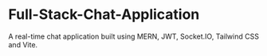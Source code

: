# Full-Stack-Chat-Application
A real-time chat application built using MERN, JWT, Socket.IO,  Tailwind CSS and Vite.
